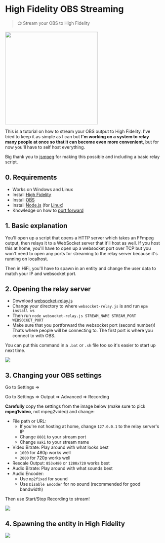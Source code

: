 # High Fidelity OBS Streaming
> 📺 Stream your OBS to High Fidelity

<img height="300" src="https://raw.githubusercontent.com/makitsune/hifi-obs-streaming/master/README/screenshot.jpg"/>

This is a tutorial on how to stream your OBS output to High Fidelity. I've tried to keep it as simple as I can but **I'm working on a system to relay many people at once so that it can become even more convenient**, but for now you'll have to self host everything.

Big thank you to [jsmpeg](https://github.com/phoboslab/jsmpeg) for making this possible and including a basic relay script.

## 0. Requirements 

- Works on Windows and Linux
- Install [High Fidelity](https://highfidelity.com)
- Install [OBS](https://obsproject.com)
- Install [Node.js](https://nodejs.org/en) (for [Linux](https://nodejs.org/en/download/package-manager))
- Knowledge on how to [port forward](https://portforward.com/router.htm)

## 1. Basic explanation

You'll open up a script that opens a HTTP server which takes an FFmpeg output, then relays it to a WebSocket server that it'll host as well. If you host this at home, you'll have to open up a websocket port over TCP but you won't need to open any ports for streaming to the relay server because it's running on localhost.

Then in HiFi, you'll have to spawn in an entity and change the user data to match your IP and websocket port.

## 2. Opening the relay server

- Download [websocket-relay.js](https://raw.githubusercontent.com/phoboslab/jsmpeg/master/websocket-relay.js)
- Change your directory to where `websocket-relay.js` is and run `npm install ws`
- Then run `node websocket-relay.js STREAM_NAME STREAM_PORT WEBSOCKET_PORT`
- Make sure that you portforward the websocket port (second number)! Thats where people will be connecting to. The first port is where you connect to with OBS.

You can put this command in a `.bat` or `.sh` file too so it's easier to start up next time.

<img src="https://raw.githubusercontent.com/makitsune/hifi-obs-streaming/master/README/step_02.png"/>

## 3. Changing your OBS settings

Go to Settings => 

Go to Settings => Output => Advanced => Recording 

**Carefully** copy the settings from the image below (make sure to pick **mpeg1video**, not mpeg2video) and change:

- File path or URL:
	- If you're not hosting at home, change `127.0.0.1` to the relay server's IP
	- Change `8081` to your stream port 
	- Change `maki` to your stream name
- Video Bitrate: Play around with what looks best
	- `1000` for 480p works well
	- `2000` for 720p works well
- Rescale Output: `853x480` or `1280x720` works best
- Audio Bitrate:  Play around with what sounds best
- Audio Encoder:
	- Use `mp2fixed` for sound
	- Use `Disable Encoder` for no sound (recommended for good bandwidth)

Then use Start/Stop Recording to stream!

<img src="https://raw.githubusercontent.com/makitsune/hifi-obs-streaming/master/README/step_03.png"/>

## 4. Spawning the entity in High Fidelity

<img src="https://raw.githubusercontent.com/makitsune/hifi-obs-streaming/master/README/step_04.png"/>